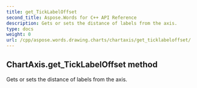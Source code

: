 ```yaml
---
title: get_TickLabelOffset
second_title: Aspose.Words for C++ API Reference
description: Gets or sets the distance of labels from the axis. 
type: docs
weight: 0
url: /cpp/aspose.words.drawing.charts/chartaxis/get_ticklabeloffset/
---
```

## ChartAxis.get_TickLabelOffset method


Gets or sets the distance of labels from the axis. 

